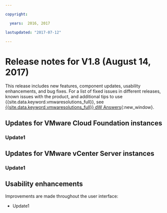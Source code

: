 ```yaml
---

copyright:

  years:  2016, 2017

lastupdated: "2017-07-12"

---
```


# Release notes for V1.8 (August 14, 2017)

This release includes new features, component updates, usability enhancements, and bug fixes. For a list of fixed issues in different releases, known issues with the product, and additional tips to use {{site.data.keyword.vmwaresolutions_full}}, see [{{site.data.keyword.vmwaresolutions_full}} dW Answers](https://developer.ibm.com/answers/topics/cloudvmw/){:new_window}.


## Updates for VMware Cloud Foundation instances

### Update1

## Updates for VMware vCenter Server instances

### Update1

## Usability enhancements

Improvements are made throughout the user interface:
* Update1
